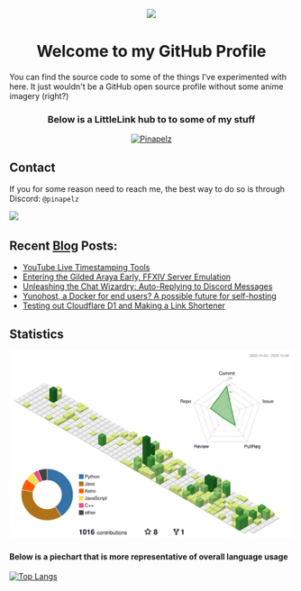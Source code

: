 <p align="center">
  <img src="https://user-images.githubusercontent.com/21994085/236544496-9f39ccee-f293-4f09-90de-931b23638f8f.png"/>
  <h1 align="center">Welcome to my GitHub Profile</h1>
</p>


<div style="margin-top: 20px; margin-bottom: 20px;">
  <p>
  You can find the source code to some of the things I've experimented with here. It just wouldn't be a GitHub open source profile without some anime imagery (right?)
  </p>
</div>
<div align="center">
  <!-- <img src="https://user-images.githubusercontent.com/21994085/236538532-d2bb858b-5040-4895-9c36-e7e393e65e1f.png" alt="abanner" width="800"/> -->
  <h3>Below is a LittleLink hub to to some of my stuff</h3>
  <a href="https://pinapelz.moe">
    <img src="https://img.shields.io/badge/pinapelz.moe-moe-8b5f4d?style=for-the-badge&logo=web&logoColor=white" alt="Pinapelz">
  </a>
</div>

<h2>Contact</h2>
<p>If you for some reason need to reach me, the best way to do so is through Discord: <code>@pinapelz</code></p>
<a href="https://discord.com/users/246787839570739211">
  <img src="https://img.shields.io/badge/Discord-%235865F2.svg?style=for-the-badge&logo=discord&logoColor=white"/>
</a>

## Recent [Blog](https://pinapelz.com) Posts:

<!--START_SECTION:feed-->
* [YouTube Live Timestamping Tools](https:&#x2F;&#x2F;blog.pinapelz.com&#x2F;blog&#x2F;youtube-live-timestamping&#x2F;)
* [Entering the Gilded Araya Early, FFXIV Server Emulation](https:&#x2F;&#x2F;blog.pinapelz.com&#x2F;blog&#x2F;ffxiv-gilded-araya&#x2F;)
* [Unleashing the Chat Wizardry: Auto-Replying to Discord Messages](https:&#x2F;&#x2F;blog.pinapelz.com&#x2F;blog&#x2F;discord-auto-reply&#x2F;)
* [Yunohost, a Docker for end users? A possible future for self-hosting](https:&#x2F;&#x2F;blog.pinapelz.com&#x2F;blog&#x2F;yunohost-docker-for-enduser&#x2F;)
* [Testing out Cloudflare D1 and Making a Link Shortener](https:&#x2F;&#x2F;blog.pinapelz.com&#x2F;blog&#x2F;cf-worker-shortener&#x2F;)
<!--END_SECTION:feed-->

<h2>Statistics</h2>
<p align="center">
  <img src="https://raw.githubusercontent.com/pinapelz/pinapelz/main/profile-3d-contrib/profile-green-animate.svg" alt="Contributions Graph" width="800"/>
</p>

<h4>Below is a piechart that is more representative of overall language usage</h4>

[![Top Langs](https://github-readme-stats.vercel.app/api/top-langs/?username=pinapelz&size_weight=0.5&count_weight=0.5&langs_count=7&layout=donut)](https://github.com/anuraghazra/github-readme-stats)
